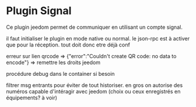 # Plugin Signal

Ce plugin jeedom permet de communiquer en utilisant un compte signal.  


il faut initialiser le plugin en mode native ou normal. le json-rpc est à activer que pour la réception. tout doit donc etre déjà conf


erreur sur lien qrcode => {"error":"Couldn't create QR code: no data to encode"} => remettre les droits jeedom

procédure debug dans le container si besoin

filtrer msg entrants pour éviter de tout historiser.
en gros on autorise des numéros capable d'intéragir avec jeedom (choix ou ceux enregistrés en équipements? à voir)